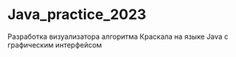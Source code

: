 # Java_practice_2023
 Разработка визуализатора алгоритма Краскала на языке Java с графическим интерфейсом
